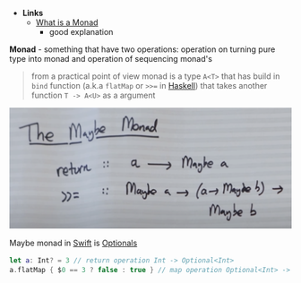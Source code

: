 - **Links**
	- [What is a Monad](https://stackoverflow.com/questions/44965/what-is-a-monad)
		- good explanation

**Monad** - something that have two operations: operation on turning pure type into monad and operation of sequencing monad's

> from a practical point of view monad is a type `A<T>` that has build in  `bind` function (a.k.a `flatMap` or `>>=` in [Haskell](../../../../Haskell.md)) that takes another function `T -> A<U>` as a argument

![](Screenshot_2021-02-28_at_18.52.42.png)

Maybe monad in [Swift](../../Swift.md) is [Optionals](../../Swift/Swift%20Notes/Optionals.md) 

```swift
let a: Int? = 3 // return operation Int -> Optional<Int>
a.flatMap { $0 == 3 ? false : true } // map operation Optional<Int> -> (Int -> Bool) -> Optional<Bool>
```
